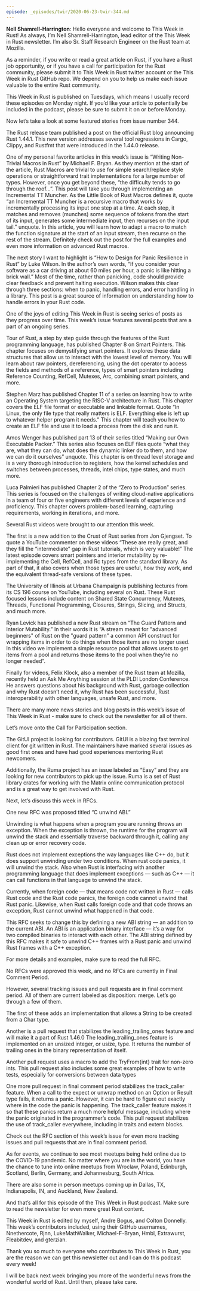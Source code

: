```yaml
---
episode: _episodes/twir/2020-06-23-twir-344.md
---
```


__Nell Shamrell-Harrington__: Hello everyone and welcome to This Week in Rust! As always, I’m Nell Shamrell-Harrington, lead editor of the This Week in Rust newsletter. I’m also Sr. Staff Research Engineer on the Rust team at Mozilla.

As a reminder, if you write or read a great article on Rust, if you have a Rust job opportunity, or if you have a call for participation for the Rust community, please submit it to This Week in Rust twitter account or the This Week in Rust GitHub repo. We depend on you to help us make each issue valuable to the entire Rust community.

This Week in Rust is published on Tuesdays, which means I usually record these episodes on Monday night. If you’d like your article to potentially be included in the podcast, please be sure to submit it on or before Monday.

Now let’s take a look at some featured stories from issue number 344.

The Rust release team published a post on the official Rust blog announcing Rust 1.44.1. This new version addresses several tool regressions in Cargo, Clippy, and Rustfmt that were introduced in the 1.44.0 release.

One of my personal favorite articles in this week’s issue is “Writing Non-Trivial Macros in Rust” by Michael F. Bryan. As they mention at the start of the article, Rust Macros are trivial to use for simple search/replace style operations or straightforward trait implementations for a large number of types. However, once you get beyond these, “the difficulty tends to go through the roof…”.  This post will take you through implementing an Incremental TT Muncher. As the Little Book of Rust Macros defines it, quote “an Incremental TT Muncher is a recursive macro that works by incrementally processing its input one step at a time. At each step, it matches and removes (munches) some sequence of tokens from the start of its input, generates some intermediate input, then recurses on the input tail.” unquote.  In this article, you will learn how to adapt a macro to match the function signature at the start of an  input stream, then recurse on the rest of the stream. Definitely check out the post for the full examples and even more information on advanced Rust macros.

The next story I want to highlight is “How to Design for Panic Resilience in Rust” by Luke Wilson. In the author’s own words, “If you consider your software as a car driving at about 60 miles per hour, a panic is like hitting a brick wall.” Most of the time, rather than panicking, code should provide clear feedback and prevent halting execution. Wilson makes this clear through three sections: when to panic, handling errors, and error handling in a library. This post is a great source of information on understanding how to handle errors in your Rust code.

One of the joys of editing This Week in Rust is seeing series of posts as they progress over time. This week’s issue features several posts that are a part of an ongoing series.

Tour of Rust, a step by step guide through the features of the Rust programming language, has published Chapter 8 on Smart Pointers. This chapter focuses on demystifying smart pointers. It explores these data structures that allow us to interact with the lowest level of memory. You will learn about raw pointers, dereferencing, using the dot operator to access the fields and methods of a reference, types of smart pointers including Reference Counting, RefCell, Mutexes, Arc, combining smart pointers, and more.

Stephen Marz has published Chapter 11 of a series on learning how to write an Operating System targeting the RISC-V architecture in Rust. This chapter covers the ELF file format or executable and linkable format. Quote “In Linux, the only file type that really matters is ELF. Everything else is left up to whatever helper program it needs.” This chapter will teach you how to create an ELF file and use it to load a process from the disk and run it.

Amos Wenger has published part 13 of their series titled “Making our Own Executable Packer.” This series also focuses on ELF files quote “what they are, what they can do, what does the dynamic linker do to them, and how we can do it ourselves” unquote. This chapter is on thread level storage and is a very thorough introduction to registers, how the kernel schedules and switches between processes, threads, intel chips, type states, and much more.

Luca Palmieri has published Chapter 2 of the “Zero to Production” series. This series is focused on the challenges of writing cloud-native applications in a team of four or five engineers with different levels of experience and proficiency. This chapter covers problem-based learning, capturing requirements, working in iterations, and more.

Several Rust videos were brought to our attention this week.

The first is a new addition to the Crust of Rust series from Jon Gjengset. To quote a YouTube commenter on these videos “These are really great, and they fill the “intermediate” gap in Rust tutorials, which is very valuable!” The latest episode covers smart pointers and interior mutability by re-implementing the Cell, RefCell, and Rc types from the standard library. As part of that, it also covers when those types are useful, how they work, and the equivalent thread-safe versions of these types.

The University of Illinois at Urbana Champaign is publishing lectures from its CS 196 course on YouTube, including several on Rust. These Rust focused lessons include content on Shared State Concurrency, Mutexes, Threads, Functional Programming, Closures, Strings, Slicing, and Structs, and much more.

Ryan Levick has published a new Rust stream on “The Guard Pattern and Interior Mutability.” In their words it is “A stream meant for "advanced beginners" of Rust on the "guard pattern" a common API construct for wrapping items in order to do things when those items are no longer used. In this video we implement a simple resource pool that allows users to get items from a pool and returns those items to the pool when they're no longer needed”.

Finally for videos, Felix Klock, also a member of the Rust team at Mozilla, recently held an Ask Me Anything session at the PLDI London Conference. He answers questions about his background with Rust, garbage collection and why Rust doesn’t need it, why Rust has been successful, Rust interoperability with other languages, unsafe Rust, and more.

There are many more news stories and blog posts in this week’s issue of This Week in Rust - make sure to check out the newsletter for all of them.

Let’s move onto the Call for Participation section.

The GitUI project is looking for contributors. GitUI is a blazing fast terminal client for git written in Rust. The maintainers have marked several issues as good first ones and have had good experiences mentoring Rust newcomers.

Additionally, the Ruma project has an issue labeled as “Easy” and they are looking for new contributors to pick up the issue. Ruma is a set of Rust library crates for working with the Matrix online communication protocol and is a great way to get involved with Rust.

Next, let’s discuss this week in RFCs.

One new RFC was proposed titled “C unwind ABI.”

Unwinding is what happens when a program you are running throws an exception. When the exception is thrown, the runtime for the program will unwind the stack and essentially traverse backward through it, calling any clean up or error recovery code.

Rust does not implement exceptions the way languages like C++ do, but it does support unwinding under two conditions. When rust code panics, it will unwind the stack. Also when Rust is interfacing with another programming language that does implement exceptions — such as C++ — it can call functions in that language to unwind the stack.

Currently, when foreign code — that means code not written in Rust — calls Rust code and the Rust code panics, the foreign code cannot unwind that Rust panic. Likewise, when Rust calls foreign code and that code throws an exception, Rust cannot unwind what happened in that code.

This RFC seeks to change this by defining a new ABI string — an addition to the current ABI. An ABI is an application binary interface — it’s a way for two compiled binaries to interact with each other. The ABI string defined by this RFC makes it safe to unwind C++ frames with a Rust panic and unwind Rust frames with a C++ exception.

For more details and examples, make sure to read the full RFC.

No RFCs were approved this week, and no RFCs are currently in Final Comment Period.

However, several tracking issues and pull requests are in final comment period. All of them are current labeled as disposition: merge. Let’s go through a few of them.

The first of these adds an implementation that allows a String to be created from a Char type.

Another is a pull request that  stabilizes the leading_trailing_ones feature and will make it a part of Rust 1.46.0 The leading_trailing_ones feature is implemented on an unsized integer, or usize, type. It returns the number of trailing ones in the binary representation of itself.

Another pull request uses a macro to add the TryFrom{int} trait for non-zero ints. This pull request also includes some great examples of how to write tests, especially for conversions between data types

One more pull request in final comment period stabilizes the track_caller feature. When a call to the expect or unwrap method on an Option or Result type fails, it returns a panic. However, it can be hard to figure out exactly where in the code the panic is happening. The track_caller feature makes it so that these panics return a much more helpful message, including where the panic originated in the programmer’s code. This pull request stabilizes the use of track_caller everywhere, including in traits and extern blocks.

Check out the RFC section of this week’s issue for even more tracking issues and pull requests that are in final comment period.

As for events, we continue to see most meetups being held online due to the COVID-19 pandemic. No matter where you are in the world, you have the chance to tune into online meetups from Wroclaw, Poland, Edinburgh, Scotland, Berlin, Germany, and Johannesburg, South Africa.

There are also some in person meetups coming up in Dallas, TX, Indianapolis, IN, and Auckland, New Zealand.

And that’s all for this episode of the This Week in Rust podcast. Make sure to read the newsletter for even more great Rust content.

This Week in Rust is edited by myself, Andre Bogus, and Colton Donnelly. This week’s contributors included, using their GitHub usernames, Nnethercote, Rjnn, LukeMathWalker, Michael-F-Bryan, Hmbl, Extrawurst, Fleabitdev, and gterzian.

Thank you so much to everyone who contributes to This Week in Rust, you are the reason we can get this newsletter out and I can do this podcast every week!

I will be back next week bringing you more of the wonderful news from the wonderful world of Rust. Until then, please take care.
